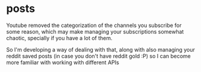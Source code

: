 # posts
Youtube removed the categorization of the channels you subscribe for some reason, which may make managing your subscriptions somewhat chaotic, specially if you have a lot of them.

So I'm developing a way of dealing with that, along with also managing your reddit saved posts (in case you don't have reddit gold :P) so I can become more familiar with working with different APIs
